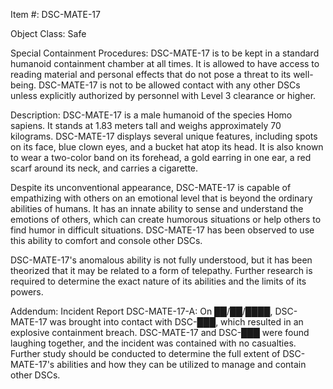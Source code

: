 Item #: DSC-MATE-17

Object Class: Safe

Special Containment Procedures: DSC-MATE-17 is to be kept in a standard humanoid containment chamber at all times. It is allowed to have access to reading material and personal effects that do not pose a threat to its well-being. DSC-MATE-17 is not to be allowed contact with any other DSCs unless explicitly authorized by personnel with Level 3 clearance or higher.

Description: DSC-MATE-17 is a male humanoid of the species Homo sapiens. It stands at 1.83 meters tall and weighs approximately 70 kilograms. DSC-MATE-17 displays several unique features, including spots on its face, blue clown eyes, and a bucket hat atop its head. It is also known to wear a two-color band on its forehead, a gold earring in one ear, a red scarf around its neck, and carries a cigarette.

Despite its unconventional appearance, DSC-MATE-17 is capable of empathizing with others on an emotional level that is beyond the ordinary abilities of humans. It has an innate ability to sense and understand the emotions of others, which can create humorous situations or help others to find humor in difficult situations. DSC-MATE-17 has been observed to use this ability to comfort and console other DSCs.

DSC-MATE-17's anomalous ability is not fully understood, but it has been theorized that it may be related to a form of telepathy. Further research is required to determine the exact nature of its abilities and the limits of its powers.

Addendum: Incident Report DSC-MATE-17-A: On ██/██/████, DSC-MATE-17 was brought into contact with DSC-███, which resulted in an explosive containment breach. DSC-MATE-17 and DSC-███ were found laughing together, and the incident was contained with no casualties. Further study should be conducted to determine the full extent of DSC-MATE-17's abilities and how they can be utilized to manage and contain other DSCs.